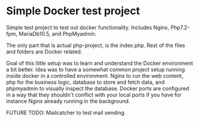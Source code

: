 # Simple Docker test project

Simple test project to test out docker functionality. Includes Nginx, Php7.2-fpm, MariaDb10.5, and PhpMyadmin.

The only part that is actual php-project, is the index.php. Rest of the files and folders are Docker related.

Goal of this little setup was to learn and understand the Docker environment a bit better. Idea was to have a somewhat common project setup running inside docker in a controlled environment. Nginx to run the web content, php for the business logic, database to store and fetch data, and phpmyadmin to visually inspect the database. 
Docker ports are configured in a way that they shouldn't conflict with your local ports if you have for instance Nginx already running in the background.

FUTURE TODO: Mailcatcher to test mail sending.
